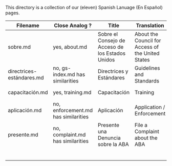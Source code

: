 This directory is a collection of our (eleven) Spanish Lanuage (En Español) pages.

| Filename | Close Analog ? | Title | Translation | Legacy URL | 
| --- | --- | --- | --- | --- |
| sobre.md | yes, about.md | Sobre el Consejo de Acceso de los Estados Unidos | About the Council for Access of the United States | https://www.access-board.gov/en-espa%C3%B1ol/sobre-el-consejo-de-acceso | |
| directrices-estándares.md | no, gs-index.md has similarities | Directrices y Estándares | Guidelines and Standards | https://www.access-board.gov/en-espa%C3%B1ol/directrices-y-est%C3%A1ndares |
| capacitación.md | yes, training.md | Capacitación | Training | https://www.access-board.gov/en-espa%C3%B1ol/capacitaci%C3%B3n |
| aplicación.md | no, enforcement.md has similarities | Aplicación | Application / Enforcement | https://www.access-board.gov/en-espa%C3%B1ol/aplicaci%C3%B3n |
| presente.md | no, complaint.md has similarities | Presente una Denuncia sobre la ABA | File a Complaint about the ABA | https://www.access-board.gov/en-espa%C3%B1ol/aplicaci%C3%B3n/presente-una-denuncia-sobre-la-aba |
|  |  |  |  |  |
|  |  |  |  |  |
|  |  |  |  |  |
|  |  |  |  |  |
|  |  |  |  |  |
|  |  |  |  |  |
